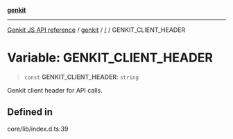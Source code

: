 [**genkit**](../README.md)

***

[Genkit JS API reference](../../README.md) / [genkit](../README.md) / [/](../README.md) / GENKIT\_CLIENT\_HEADER

# Variable: GENKIT\_CLIENT\_HEADER

> `const` **GENKIT\_CLIENT\_HEADER**: `string`

Genkit client header for API calls.

## Defined in

core/lib/index.d.ts:39
